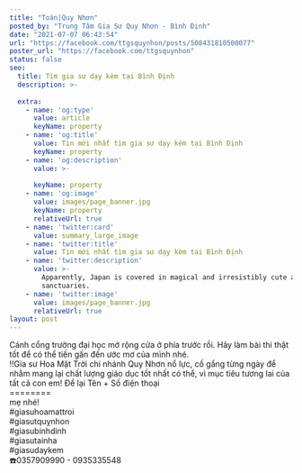 ```yaml
---
title: "Toán|Quy Nhơn"
posted_by: "Trung Tâm Gia Sư Quy Nhơn - Bình Định"
date: "2021-07-07 06:43:54"
url: "https://facebook.com/ttgsquynhon/posts/508431810500077"
poster_url: "https://facebook.com/ttgsquynhon"
status: false
seo:
  title: Tìm gia sư dạy kèm tại Bình Định
  description: >-
    
  extra:
    - name: 'og:type'
      value: article
      keyName: property
    - name: 'og:title'
      value: Tin mới nhất tìm gia sư dạy kèm tại Bình Định
      keyName: property
    - name: 'og:description'
      value: >-
        
      keyName: property
    - name: 'og:image'
      value: images/page_banner.jpg
      keyName: property
      relativeUrl: true
    - name: 'twitter:card'
      value: summary_large_image
    - name: 'twitter:title'
      value: Tin mới nhất tìm gia sư dạy kèm tại Bình Định
    - name: 'twitter:description'
      value: >-
        Apparently, Japan is covered in magical and irresistibly cute animal
        sanctuaries.
    - name: 'twitter:image'
      value: images/page_banner.jpg
      relativeUrl: true
layout: post
---
```

Cánh cổng trường đại học mở rộng cửa ở phía trước rồi. Hãy làm bài thi thật tốt để có thể tiến gần đến ước mơ của mình nhé.<br>‼️Gia sư Hoa Mặt Trời chi nhánh Quy Nhơn nổ lực, cố gắng từng ngày để nhằm mang lại chất lượng giáo dục tốt nhất có thể, vì mục tiêu tương lai của tất cả con em! Để lại Tên + Số điện thoại<br>========<br>mẹ nhé!<br>#giasuhoamattroi<br>#giasutquỵnhon<br>#giasubinhdinh<br>#giasutainha<br>#giasudaykem<br>☎️0357909990 - 0935335548

